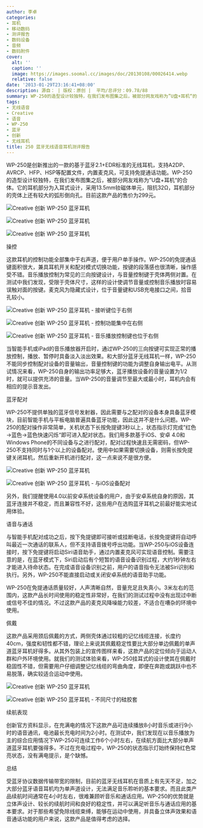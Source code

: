 ```yaml
---
author: 李卓
categories:
- 耳机
- 移动数码
- 测评报告
- 数码设备
- 音频
- 数码附件
cover:
  alt: ''
  caption: ''
  image: https://images.soomal.cc/images/doc/20130108/00026414.webp
  relative: false
date: '2013-01-29T23:16:41+08:00'
description: 源自： | 版权：原创 |  平均/总评分：09.78/88
summary: WP-250的造型设计较独特，在我们发布图集之后，被部分网友戏称为”U盘+耳机“的合体。它的耳机部分为入耳式设计，采用13.5mm钕磁体单元，阻抗32Ω，耳机部分的壳体上还有较大的弧形倒向孔。这款产品基于蓝牙2.1+EDR标准的无线耳机，内置麦克风，可支持免提通话功能，目前售价为299元。
tags:
- 无线语音
- Creative
- 语音
- WP-250
- 蓝牙
- 创新
- 无线耳机
title: 250 蓝牙无线语音耳机测评报告
---
```


WP-250是创新推出的一款的基于蓝牙2.1+EDR标准的无线耳机，支持A2DP、AVRCP、HFP、HSP等配置文件，内置麦克风，可支持免提通话功能。WP-250的造型设计较独特，在我们发布图集之后，被部分网友戏称为”U盘+耳机“的合体。它的耳机部分为入耳式设计，采用13.5mm钕磁体单元，阻抗32Ω，耳机部分的壳体上还有较大的弧形倒向孔。目前这款产品的售价为299元。



![Creative 创新 WP-250 蓝牙耳机](https://images.soomal.cc/images/doc/20130108/00026414.webp)



![Creative 创新 WP-250 蓝牙耳机](https://images.soomal.cc/images/doc/20130108/00026413.webp)



![Creative 创新 WP-250 蓝牙耳机](https://images.soomal.cc/images/doc/20130108/00026412.webp)



操控





这款耳机的控制功能全部集中于右声道，便于用户单手操作。WP-250的免提通话键面积很大，兼具耳机开关和配对模式切换功能，按键的段落感也很清晰，操作感受不错。音乐播放控制为常见的三向按键设计，与音量控制键于壳体两侧对置。在测试中我们发现，受限于壳体尺寸，这样的设计使调节音量或控制音乐播放时容易误触对面的按键。麦克风为隐藏式设计，位于音量键和USB充电接口之间，拾音孔较小。



![Creative 创新 WP-250 蓝牙耳机 - 接听键位于右侧](https://images.soomal.cc/images/doc/20130108/00026409.webp)



![Creative 创新 WP-250 蓝牙耳机 - 控制功能集中在右侧](https://images.soomal.cc/images/doc/20130108/00026410.webp)



![Creative 创新 WP-250 蓝牙耳机 - 音乐播放控制键也位于右侧](https://images.soomal.cc/images/doc/20130108/00026411.webp)



当智能手机或iPad的音乐播放器开启时，通过WP-250的三向按键可实现正常的播放控制，播放、暂停时具备淡入淡出效果。和大部分蓝牙无线耳机一样，WP-250不能同步控制配对设备的音量输出，音量控制键的功能为调整自身输出电平。从测试情况来看，WP-250自身的输出功率足够大，蓝牙播放设备的音量设置为1/2时，就可以提供充沛的音量。当WP-250的音量调节至最大或最小时，耳机内会有相应的提示音发出。



蓝牙配对





WP-250不提供单独的蓝牙信号发射器，因此需要与之配对的设备本身具备蓝牙模块，目前智能手机与平板电脑普遍具备蓝牙功能，因此这并不是什么问题。WP-250的配对操作非常简单，关机状态下长按免提键3秒以上，状态指示灯完成”红色→蓝色→蓝色快速闪烁“即可进入配对状态。我们用多款基于iOS、安卓 4.0和Windows Phone的不同设备与之进行配对，配对过程快速且无需密码，但WP-250不支持同时与1个以上的设备配对。使用中如果需要切换设备，则需长按免提键关闭耳机，然后重新开机进行配对，这一点来说不是很方便。



![Creative 创新 WP-250 蓝牙耳机](https://images.soomal.cc/images/doc/20130108/00026418.webp)



![Creative 创新 WP-250 蓝牙耳机 - 与iOS设备配对](https://images.soomal.cc/images/doc/20130129/00027165.webp)



另外，我们提醒使用4.0以前安卓系统设备的用户，由于安卓系统自身的原因，其蓝牙连接并不稳定，而且兼容性不好，这些用户在选购蓝牙耳机之前最好能实地试用体验。



语音与通话





与智能手机配对成功之后，按下免提键即可接听或挂断电话，长按免提键将自动呼叫最近一次通话的联系人，但不支持语音拨号呼出功能。当WP-250与iOS设备连接时，按下免提键将启动Siri语音助手，通过内置麦克风可实现语音控制。需要注意的是，在蓝牙模式下，Siri启动后有个短暂的语音设备识别过程，大约1秒钟左右才能进入待命状态。在完成语音设备识别之前，用户的语音指令无法被Siri识别和执行。另外，WP-250不能直接启动或关闭安卓系统的语音助手功能。



WP-250在免提通话质量较好，人声清晰自然，音量充足且失真小。3米左右的范围内，这款产品长时间使用的稳定性非常好，在我们的测试过程中没有出现过中断或信号不佳的情况。不过这款产品的麦克风降噪能力较差，不适合在嘈杂的环境中使用。



佩戴





这款产品采用颈后佩戴的方式，两侧壳体通过较粗的记忆线缆连接，长度约40cm，强度和韧性都不错，理论上来说其佩戴稳定性要比大部分单边佩戴的单声道蓝牙耳机好得多。从其外包装上的宣传图样来看，这款产品的定位倾向于运动人群和户外环境使用。就我们的测试体验来看，WP-250挂耳式的设计使其在佩戴时稳固性不错，但需要用户仔细调整记忆线缆的弯曲角度，即便在奔跑或跳跃中也不易脱落，确实较适合运动中使用。



![Creative 创新 WP-250 蓝牙耳机](https://images.soomal.cc/images/doc/20130108/00026408.webp)



![Creative 创新 WP-250 蓝牙耳机 - 不同尺寸的硅胶套](https://images.soomal.cc/images/doc/20130108/00026420.webp)



续航表现





创新官方资料显示，在充满电的情况下这款产品可连续播放8小时音乐或进行9小时的语音通讯，电池最长充电时间为2小时。在测试中，我们发现在以音乐播放为主的综合应用情况下WP-250可连续工作6个小时左右，在续航方面比大部分单声道蓝牙耳机要强得多。不过在充电过程中，WP-250的状态指示灯始终保持红色常亮状态，没有满电提示，是个缺憾。



总结





受蓝牙协议数据传输带宽的限制，目前的蓝牙无线耳机在音质上有先天不足，加之大部分蓝牙语音耳机均为单声道设计，无法满足音乐聆听的基本要求。而且此类产品续航时间通常在4小时左右，很难兼顾听音乐和通话应用。WP-250的优势就是立体声设计、较长的续航时间和良好的稳定性，并可以满足听音乐与通话应用的基本要求。对于那些希望免除线缆束缚，能够在运动中使用，并具备立体声效果和语音通话功能的用户来说，这款产品是值得考虑的选择。